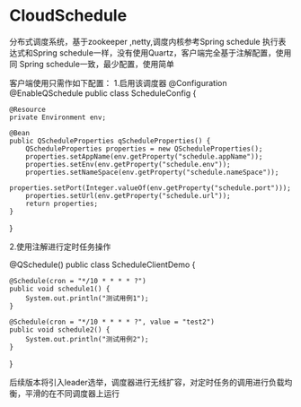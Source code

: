# CloudSchedule
分布式调度系统，基于zookeeper ,netty,调度内核参考Spring schedule 执行表达式和Spring schedule一样，没有使用Quartz，客户端完全基于注解配置，使用同 Spring schedule一致，最少配置，使用简单


客户端使用只需作如下配置：
1.启用该调度器
@Configuration
@EnableQSchedule
public class ScheduleConfig {

    @Resource
    private Environment env;

    @Bean
    public QScheduleProperties qScheduleProperties() {
        QScheduleProperties properties = new QScheduleProperties();
        properties.setAppName(env.getProperty("schedule.appName"));
        properties.setEnv(env.getProperty("schedule.env"));
        properties.setNameSpace(env.getProperty("schedule.nameSpace"));
        properties.setPort(Integer.valueOf(env.getProperty("schedule.port")));
        properties.setUrl(env.getProperty("schedule.url"));
        return properties;
    }
}

2.使用注解进行定时任务操作

@QSchedule()
public class ScheduleClientDemo {

    @Schedule(cron = "*/10 * * * * ?")
    public void schedule1() {
        System.out.println("测试用例1");
    }

    @Schedule(cron = "*/10 * * * * ?", value = "test2")
    public void schedule2() {
        System.out.println("测试用例2");
    }
}

后续版本将引入leader选举，调度器进行无线扩容，对定时任务的调用进行负载均衡，平滑的在不同调度器上运行
